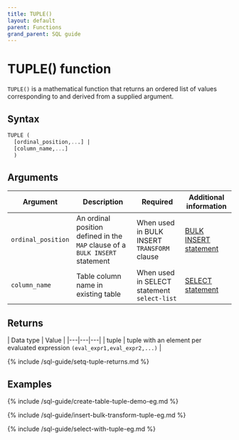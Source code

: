 ```yaml
---
title: TUPLE()
layout: default
parent: Functions
grand_parent: SQL guide
---
```


# TUPLE() function

`TUPLE()` is a mathematical function that returns an ordered list of values corresponding to and derived from a supplied argument.

## Syntax

```sql
TUPLE (
  [ordinal_position,...] |
  [column_name,...]
  )
```
<!-- original syntax
TUPLE(expr1,expr2,...)
-->

## Arguments

| Argument | Description | Required | Additional information |
|---|---|---|---|
| `ordinal_position` | An ordinal position defined in the `MAP` clause of a `BULK INSERT` statement | When used in BULK INSERT `TRANSFORM` clause | [BULK INSERT statement](/docs/sql-guide/statements/statement-insert-bulk) |
| `column_name`| Table column name in existing table | When used in SELECT statement `select-list` | [SELECT statement](/docs/sql-guide/statements/statement-select) |

## Returns

| Data type | Value |
|---|---|---|
| tuple | tuple with an element per evaluated expression `(eval_expr1,eval_expr2,...)` |

{% include /sql-guide/setq-tuple-returns.md %}

## Examples

{% include /sql-guide/create-table-tuple-demo-eg.md %}

{% include /sql-guide/insert-bulk-transform-tuple-eg.md %}

{% include /sql-guide/select-with-tuple-eg.md %}
